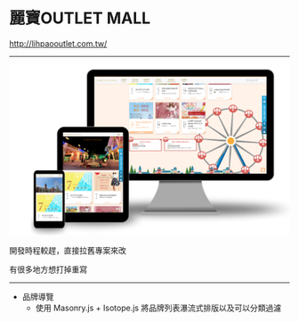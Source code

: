 麗寶OUTLET MALL
=====================
http://lihpaooutlet.com.tw/

----

<img src="/static/works/images/4-1.png" class="img-responsive" alt="RWD"/>

開發時程較趕，直接拉舊專案來改

有很多地方想打掉重寫

------

- 品牌導覽
    - 使用 Masonry.js + Isotope.js 將品牌列表瀑流式排版以及可以分類過濾